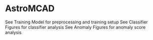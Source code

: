 # AstroMCAD

See Training Model for preprocessing and training setup
See Classifier Figures for classifier analysis
See Anomaly Figures for anomaly score analysis
